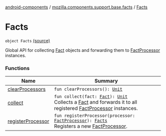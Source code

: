 [android-components](../../index.md) / [mozilla.components.support.base.facts](../index.md) / [Facts](./index.md)

# Facts

`object Facts` [(source)](https://github.com/mozilla-mobile/android-components/blob/master/components/support/base/src/main/java/mozilla/components/support/base/facts/Facts.kt#L12)

Global API for collecting [Fact](../-fact/index.md) objects and forwarding them to [FactProcessor](../-fact-processor/index.md) instances.

### Functions

| Name | Summary |
|---|---|
| [clearProcessors](clear-processors.md) | `fun clearProcessors(): `[`Unit`](https://kotlinlang.org/api/latest/jvm/stdlib/kotlin/-unit/index.html) |
| [collect](collect.md) | `fun collect(fact: `[`Fact`](../-fact/index.md)`): `[`Unit`](https://kotlinlang.org/api/latest/jvm/stdlib/kotlin/-unit/index.html)<br>Collects a [Fact](../-fact/index.md) and forwards it to all registered [FactProcessor](../-fact-processor/index.md) instances. |
| [registerProcessor](register-processor.md) | `fun registerProcessor(processor: `[`FactProcessor`](../-fact-processor/index.md)`): `[`Facts`](./index.md)<br>Registers a new [FactProcessor](../-fact-processor/index.md). |
